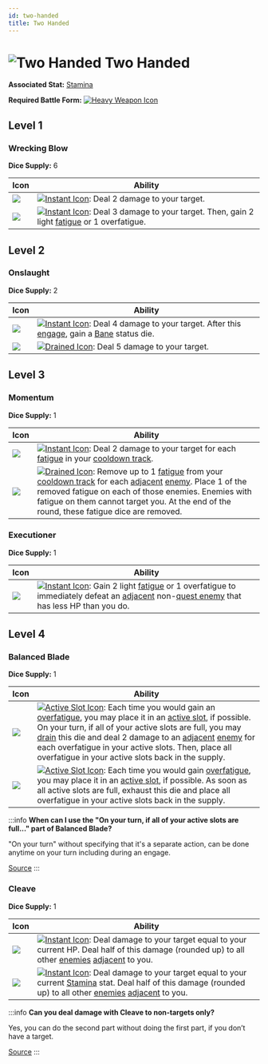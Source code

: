 ```yaml
---
id: two-handed
title: Two Handed
---
```


# <img src="/icons/skills/two-handed/icon.png" alt="Two Handed" className="icon-svg" /> Two Handed

**Associated Stat:** [Stamina](/docs/adventurer/stats/stamina)

**Required Battle Form:** [<img src="/icons/heavy-weapon.svg" alt="Heavy Weapon Icon" className="icon-svg" />](/docs/battles/battle-forms/heavy-weapon)

## Level 1

### Wrecking Blow

**Dice Supply:** 6

| Icon                                                                              | Ability                                                                                                                                                                                                  |
| --------------------------------------------------------------------------------- | -------------------------------------------------------------------------------------------------------------------------------------------------------------------------------------------------------- |
| <img src="/icons/skills/two-handed/wrecking-blow-1.png" className="skill-icon" /> | [<img src="/icons/instant.svg" alt="Instant Icon" className="icon-svg" />](/docs/glossary/instant): Deal 2 damage to your target.                                                                        |
| <img src="/icons/skills/two-handed/wrecking-blow-2.png" className="skill-icon" /> | [<img src="/icons/instant.svg" alt="Instant Icon" className="icon-svg" />](/docs/glossary/instant): Deal 3 damage to your target. Then, gain 2 light [fatigue](/docs/glossary/fatigue) or 1 overfatigue. |

## Level 2

### Onslaught

**Dice Supply:** 2

| Icon                                                                          | Ability                                                                                                                                                                                                                                                   |
| ----------------------------------------------------------------------------- | --------------------------------------------------------------------------------------------------------------------------------------------------------------------------------------------------------------------------------------------------------- |
| <img src="/icons/skills/two-handed/onslaught-1.png" className="skill-icon" /> | [<img src="/icons/instant.svg" alt="Instant Icon" className="icon-svg" />](/docs/glossary/instant): Deal 4 damage to your target. After this [engage](/docs/battles/adventurer-turn/engage), gain a [Bane](/docs/battles/status-effects/bane) status die. |
| <img src="/icons/skills/two-handed/onslaught-2.png" className="skill-icon" /> | [<img src="/icons/drained.svg" alt="Drained Icon" className="icon-svg" />](/docs/glossary/drained): Deal 5 damage to your target.                                                                                                                         |

## Level 3

### Momentum

**Dice Supply:** 1

| Icon                                                                         | Ability                                                                                                                                                                                                                                                                                                                                                                                                                                                      |
| ---------------------------------------------------------------------------- | ------------------------------------------------------------------------------------------------------------------------------------------------------------------------------------------------------------------------------------------------------------------------------------------------------------------------------------------------------------------------------------------------------------------------------------------------------------ |
| <img src="/icons/skills/two-handed/momentum-1.png" className="skill-icon" /> | [<img src="/icons/instant.svg" alt="Instant Icon" className="icon-svg" />](/docs/glossary/instant): Deal 2 damage to your target for each [fatigue](/docs/glossary/fatigue) in your [cooldown track](/docs/glossary/cooldown-track).                                                                                                                                                                                                                         |
| <img src="/icons/skills/two-handed/momentum-2.png" className="skill-icon" /> | [<img src="/icons/drained.svg" alt="Drained Icon" className="icon-svg" />](/docs/glossary/drained): Remove up to 1 [fatigue](/docs/glossary/fatigue) from your [cooldown track](/docs/glossary/cooldown-track) for each [adjacent](/docs/glossary/adjacent) [enemy](/docs/glossary/enemy). Place 1 of the removed fatigue on each of those enemies. Enemies with fatigue on them cannot target you. At the end of the round, these fatigue dice are removed. |

### Executioner

**Dice Supply:** 1

| Icon                                                                          | Ability                                                                                                                                                                                                                                                                                                     |
| ----------------------------------------------------------------------------- | ----------------------------------------------------------------------------------------------------------------------------------------------------------------------------------------------------------------------------------------------------------------------------------------------------------- |
| <img src="/icons/skills/two-handed/executioner.png" className="skill-icon" /> | [<img src="/icons/instant.svg" alt="Instant Icon" className="icon-svg" />](/docs/glossary/instant): Gain 2 light [fatigue](/docs/glossary/fatigue) or 1 overfatigue to immediately defeat an [adjacent](/docs/glossary/adjacent) non-[quest enemy](/docs/glossary/quest-unit) that has less HP than you do. |

## Level 4

### Balanced Blade

**Dice Supply:** 1

| Icon                                                                               | Ability                                                                                                                                                                                                                                                                                                                                                                                                                                                                                                                                                                          |
| ---------------------------------------------------------------------------------- | -------------------------------------------------------------------------------------------------------------------------------------------------------------------------------------------------------------------------------------------------------------------------------------------------------------------------------------------------------------------------------------------------------------------------------------------------------------------------------------------------------------------------------------------------------------------------------- |
| <img src="/icons/skills/two-handed/balanced-blade-1.png" className="skill-icon" /> | [<img src="/icons/active-slot.svg" alt="Active Slot Icon" className="icon-svg" />](/docs/glossary/active-slot): Each time you would gain an [overfatigue](/docs/glossary/fatigue), you may place it in an [active slot](/docs/glossary/active-slot), if possible. On your turn, if all of your active slots are full, you may [drain](/docs/glossary/drained) this die and deal 2 damage to an [adjacent](/docs/glossary/adjacent) [enemy](/docs/glossary/enemy) for each overfatigue in your active slots. Then, place all overfatigue in your active slots back in the supply. |
| <img src="/icons/skills/two-handed/balanced-blade-2.png" className="skill-icon" /> | [<img src="/icons/active-slot.svg" alt="Active Slot Icon" className="icon-svg" />](/docs/glossary/active-slot): Each time you would gain [overfatigue](/docs/glossary/fatigue), you may place it in an [active slot](/docs/glossary/active-slot), if possible. As soon as all active slots are full, exhaust this die and place all overfatigue in your active slots back in the supply.                                                                                                                                                                                         |

:::info
**When can I use the "On your turn, if all of your active slots are full..." part of Balanced Blade?**

"On your turn" without specifying that it's a separate action, can be done anytime on your turn including during an engage.

<a href="https://discord.com/channels/273472391403798528/734891265690304634/1342170432945651894" target="_blank">Source</a>
:::

### Cleave

**Dice Supply:** 1

| Icon                                                                       | Ability                                                                                                                                                                                                                                                                                                                             |
| -------------------------------------------------------------------------- | ----------------------------------------------------------------------------------------------------------------------------------------------------------------------------------------------------------------------------------------------------------------------------------------------------------------------------------- |
| <img src="/icons/skills/two-handed/cleave-1.png" className="skill-icon" /> | [<img src="/icons/instant.svg" alt="Instant Icon" className="icon-svg" />](/docs/glossary/instant): Deal damage to your target equal to your current HP. Deal half of this damage (rounded up) to all other [enemies](/docs/glossary/enemy) [adjacent](/docs/glossary/adjacent) to you.                                             |
| <img src="/icons/skills/two-handed/cleave-2.png" className="skill-icon" /> | [<img src="/icons/instant.svg" alt="Instant Icon" className="icon-svg" />](/docs/glossary/instant): Deal damage to your target equal to your current [Stamina](/docs/adventurer/stats/stamina) stat. Deal half of this damage (rounded up) to all other [enemies](/docs/glossary/enemy) [adjacent](/docs/glossary/adjacent) to you. |

:::info
**Can you deal damage with Cleave to non-targets only?**

Yes, you can do the second part without doing the first part, if you don’t have a target.

<a href="https://discord.com/channels/273472391403798528/1361396124782694450/1387183203730587790" target="_blank">Source</a>
:::
